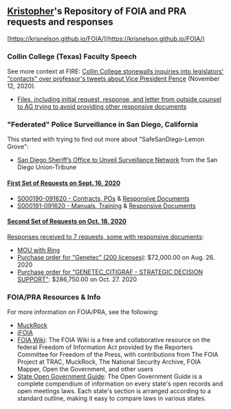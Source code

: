 ## [Kristopher](https://krisnelson.org)'s Repository of FOIA and PRA requests and responses
[https://krisnelson.github.io/FOIA/](https://krisnelson.github.io/FOIA/)

### Collin College (Texas) Faculty Speech
See more context at FIRE: [Collin College stonewalls inquiries into legislators' "contacts" over professor's tweets about Vice President Pence](https://www.thefire.org/collin-college-stonewalls-inquiries-into-legislators-contacts-over-professors-tweets-about-vice-president-pence/) (November 12, 2020).
* [Files, including initial request, response, and letter from outside counsel to AG trying to avoid providing other responsive documents](https://github.com/krisnelson/FOIA/tree/main/Collin%20College%20TX)

### "Federated" Police Surveillance in San Diego, California
This started with trying to find out more about "SafeSanDiego-Lemon Grove":
* [San Diego Sheriff’s Office to Unveil Surveillance Network](https://github.com/krisnelson/FOIA/blob/main/San%20Diego%20County%20Sheriff/SafeSanDiego-Lemon%20Grove/San%20Diego%20Sheriffs%20Office%20to%20Unveil%20Surveillance%20Network.pdf) from the San Diego Union-Tribune

#### [First Set of Requests on Sept. 16, 2020](https://github.com/krisnelson/FOIA/blob/main/San%20Diego%20County%20Sheriff/SafeSanDiego-Lemon%20Grove/2020-09-16%20PRA%20Requests%20x2.md)
* [S000190-091620 - Contracts, POs](https://github.com/krisnelson/FOIA/blob/main/San%20Diego%20County%20Sheriff/SafeSanDiego-Lemon%20Grove/S000190-091620%20Contracts%2C%20POs/2020-10-10%20%5BRecords%20Center%5D%20Public%20Records%20Request%20--%20S000190-091620.pdf) & [Responsive Documents](https://github.com/krisnelson/FOIA/tree/main/San%20Diego%20County%20Sheriff/SafeSanDiego-Lemon%20Grove/S000190-091620%20Contracts%2C%20POs)
* [S000191-091620 - Manuals, Training](https://github.com/krisnelson/FOIA/blob/main/San%20Diego%20County%20Sheriff/SafeSanDiego-Lemon%20Grove/S000191-091620%20Manuals%2C%20Training/2020-09-23%20Closing_Response_9232020.pdf) & [Responsive Documents](https://github.com/krisnelson/FOIA/tree/main/San%20Diego%20County%20Sheriff/SafeSanDiego-Lemon%20Grove/S000191-091620%20Manuals%2C%20Training)

#### [Second Set of Requests on Oct. 18, 2020](https://github.com/krisnelson/FOIA/blob/main/San%20Diego%20County%20Sheriff/SafeSanDiego-Lemon%20Grove/2020-10-18%20PRA%20Requests%20x7.md)
[Responses received to 7 requests, some with responsive documents](https://github.com/krisnelson/FOIA/tree/main/San%20Diego%20County%20Sheriff/Federated%20Video%20System): 
* [MOU with Ring](https://github.com/krisnelson/FOIA/blob/main/San%20Diego%20County%20Sheriff/Federated%20Video%20System/S000297-101820/2020-10-29%20%5Bhttp%5D%5BOPFML3550D1FYF%5D%5B%5D%5Bv%5D%5BMemorandum_of_Understanding.pd%5D.pdf)
* [Purchase order for "Genetec" (200 licenses)](https://github.com/krisnelson/FOIA/blob/main/San%20Diego%20County%20Sheriff/Federated%20Video%20System/S000294-101820/2020-11-09%20563225-00_Contract.pdf): $72,000.00 on Aug. 26. 2020
* [Purchase order for "GENETEC_CITIGRAF - STRATEGIC DECISION SUPPORT"](https://github.com/krisnelson/FOIA/blob/main/San%20Diego%20County%20Sheriff/Federated%20Video%20System/S000294-101820/2020-11-09%20PO563605-00_GENETEC_CITIGRAF_11.1.20-10.31.21.pdf): $286,750.00 on Oct. 27. 2020


### FOIA/PRA Resources & Info
For more information on FOIA/PRA, see the following:
* [MuckRock](https://www.muckrock.com/)
* [iFOIA](https://www.ifoia.org/)
* [FOIA Wiki](https://www.ifoia.org/foia.wiki): The FOIA Wiki is a free and collaborative resource on the federal Freedom of Information Act provided by the Reporters Committee for Freedom of the Press, with contributions from The FOIA Project at TRAC, MuckRock, The National Security Archive, FOIA Mapper, Open the Government, and other users
* [State Open Government Guide](http://www.rcfp.org/open-government-guide): The Open Government Guide is a complete compendium of information on every state's open records and open meetings laws. Each state's section is arranged according to a standard outline, making it easy to compare laws in various states.
